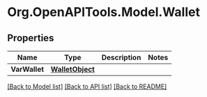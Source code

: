 # Org.OpenAPITools.Model.Wallet

## Properties

Name | Type | Description | Notes
------------ | ------------- | ------------- | -------------
**VarWallet** | [**WalletObject**](WalletObject.md) |  | 

[[Back to Model list]](../README.md#documentation-for-models) [[Back to API list]](../README.md#documentation-for-api-endpoints) [[Back to README]](../README.md)

